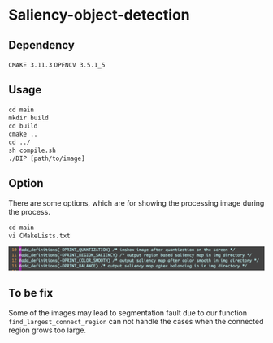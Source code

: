 # Saliency-object-detection

## Dependency
``CMAKE 3.11.3``
``OPENCV 3.5.1_5``

## Usage
```
cd main  
mkdir build  
cd build  
cmake ..  
cd ../  
sh compile.sh  
./DIP [path/to/image]  
```
## Option

There are some options, which are for showing the processing image during the process.
```
cd main  
vi CMakeLists.txt
```

![alt](https://github.com/tall15421542/Saliency-object-detection/blob/master/img/%E8%9E%A2%E5%B9%95%E5%BF%AB%E7%85%A7%202018-06-25%20%E4%B8%8B%E5%8D%886.26.50.png)

## To be fix
 
Some of the images may lead to segmentation fault due to our function ``find_largest_connect_region`` can not handle the cases when the connected region grows too large.
 
